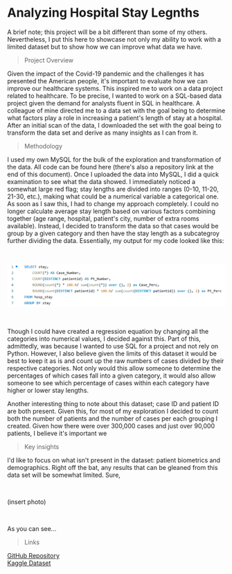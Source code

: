 # Analyzing Hospital Stay Legnths

A brief note; this project will be a bit different than some of my others. Nevertheless, I put this here to showcase not only my ability to work with a limited dataset but to show how we can improve what data we have. 

> Project Overview

Given the impact of the Covid-19 pandemic and the challenges it has presented the American people, it's important to evaluate how we can improve our healthcare systems. This inspired me to work on a data project related to healthcare. To be precise, I wanted to work on a SQL-based data project given the demand for analysts fluent in SQL in healthcare. A colleague of mine directed me to a data set with the goal being to determine what factors play a role in increasing a patient's length of stay at a hospital. After an initial scan of the data, I downloaded the set with the goal being to transform the data set and derive as many insights as I can from it.

> Methodology

I used my own MySQL for the bulk of the exploration and transformation of the data. All code can be found here (there's also a repository link at the end of this document). Once I uploaded the data into MySQL, I did a quick examination to see what the data showed. I immediately noticed a somewhat large red flag; stay lengths are divided into ranges (0-10, 11-20, 21-30, etc.), making what could be a numerical variable a categorical one. As soon as I saw this, I had to change my approach completely. I could no longer calculate average stay length based on various factors combining together (age range, hospital, patient's city, number of extra rooms available). Instead, I decided to transform the data so that cases would be group by a given category and then have the stay length as a subcategroy further dividing the data. Essentially, my output for my code looked like this:

<br>

![code_hosp_stay](code_example.png)

<br>

Though I could have created a regression equation by changing all the categories into numerical values, I decided against this. Part of this, admittedly, was because I wanted to use SQL for a project and not rely on Python. However, I also believe given the limits of this dataset it would be best to keep it as is and count up the raw numbers of cases divided by their respective categories. Not only would this allow someone to determine the percentages of which cases fall into a given category, it would also allow someone to see which percentage of cases within each category have higher or lower stay lengths.  

Another interesting thing to note about this dataset; case ID and patient ID are both present. Given this, for most of my exploration I decided to count both the number of patients and the number of cases per each grouping I created. Given how there were over 300,000 cases and just over 90,000 patients, I believe it's important we 

> Key insights

I'd like to focus on what isn't present in the dataset: patient biometrics and demographics. Right off the bat, any results that can be gleaned from this data set will be somewhat limited. Sure, 

<br>  

(insert photo)

<br>

As you can see...

> Links

[GitHub Repository](https://github.com/jenningsconnor/hospitalstayanalysis) <br>
[Kaggle Dataset](https://www.kaggle.com/nehaprabhavalkar/av-healthcare-analytics-ii)
